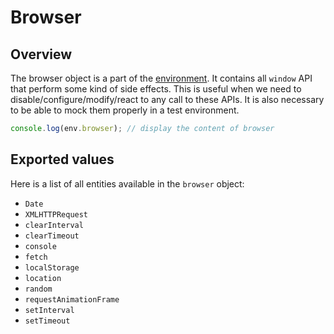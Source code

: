 # Browser

## Overview

The browser object is a part of the [environment](environment.md). It contains
all `window` API that perform some kind of side effects. This is useful when we
need to disable/configure/modify/react to any call to these APIs. It is also
necessary to be able to mock them properly in a test environment.

```ts
console.log(env.browser); // display the content of browser
```

## Exported values

Here is a list of all entities available in the `browser` object:

- `Date`
- `XMLHTTPRequest`
- `clearInterval`
- `clearTimeout`
- `console`
- `fetch`
- `localStorage`
- `location`
- `random`
- `requestAnimationFrame`
- `setInterval`
- `setTimeout`
